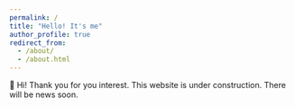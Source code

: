 ```yaml
---
permalink: /
title: "Hello! It's me"
author_profile: true
redirect_from: 
  - /about/
  - /about.html
---
```


👋 Hi! Thank you for you interest. This website is under construction. There will be news soon.
